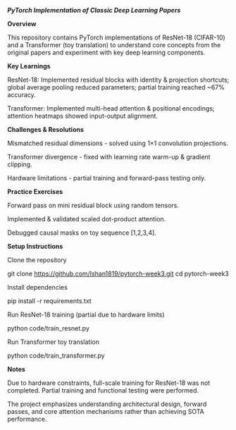 ***PyTorch Implementation of Classic Deep Learning Papers***


**Overview**

This repository contains PyTorch implementations of ResNet-18 (CIFAR-10) and a Transformer (toy translation) to understand core concepts from the original papers and experiment with key deep learning components.

**Key Learnings**

ResNet-18: Implemented residual blocks with identity & projection shortcuts; global average pooling reduced parameters; partial training reached ~67% accuracy.

Transformer: Implemented multi-head attention & positional encodings; attention heatmaps showed input-output alignment.

**Challenges & Resolutions**

Mismatched residual dimensions - solved using 1×1 convolution projections.

Transformer divergence - fixed with learning rate warm-up & gradient clipping.

Hardware limitations - partial training and forward-pass testing only.

**Practice Exercises**

Forward pass on mini residual block using random tensors.

Implemented & validated scaled dot-product attention.

Debugged causal masks on toy sequence [1,2,3,4].


**Setup Instructions**

Clone the repository

git clone https://github.com/Ishan1819/pytorch-week3.git
cd pytorch-week3


Install dependencies

pip install -r requirements.txt


Run ResNet-18 training (partial due to hardware limits)

python code/train_resnet.py


Run Transformer toy translation

python code/train_transformer.py


**Notes**

Due to hardware constraints, full-scale training for ResNet-18 was not completed. Partial training and functional testing were performed.

The project emphasizes understanding architectural design, forward passes, and core attention mechanisms rather than achieving SOTA performance.
